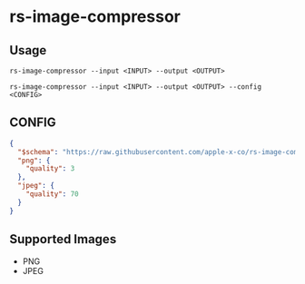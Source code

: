 # rs-image-compressor

## Usage

```text
rs-image-compressor --input <INPUT> --output <OUTPUT>
```

```text
rs-image-compressor --input <INPUT> --output <OUTPUT> --config <CONFIG>
```

## CONFIG

```json
{
  "$schema": "https://raw.githubusercontent.com/apple-x-co/rs-image-compressor/refs/heads/main/schema/schema.json",
  "png": {
    "quality": 3
  },
  "jpeg": {
    "quality": 70
  }
}
```

## Supported Images

* PNG
* JPEG